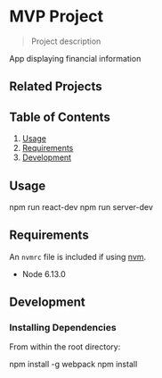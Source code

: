 # MVP Project

> Project description

App displaying financial information

## Related Projects


## Table of Contents

1. [Usage](#Usage)
1. [Requirements](#requirements)
1. [Development](#development)

## Usage

npm run react-dev
npm run server-dev

## Requirements

An `nvmrc` file is included if using [nvm](https://github.com/creationix/nvm).

- Node 6.13.0

## Development

### Installing Dependencies

From within the root directory:

npm install -g webpack
npm install